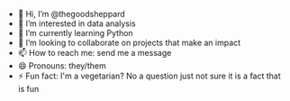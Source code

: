 - 👋 Hi, I’m @thegoodsheppard
- 👀 I’m interested in data analysis
- 🌱 I’m currently learning Python
- 💞️ I’m looking to collaborate on projects that make an impact
- 📫 How to reach me: send me a message
- 😄 Pronouns: they/them
- ⚡ Fun fact: I'm a vegetarian? No a question just not sure it is a fact that is fun

<!---
thegoodsheppard/thegoodsheppard is a ✨ special ✨ repository because its `README.md` (this file) appears on your GitHub profile.
You can click the Preview link to take a look at your changes.
--->
